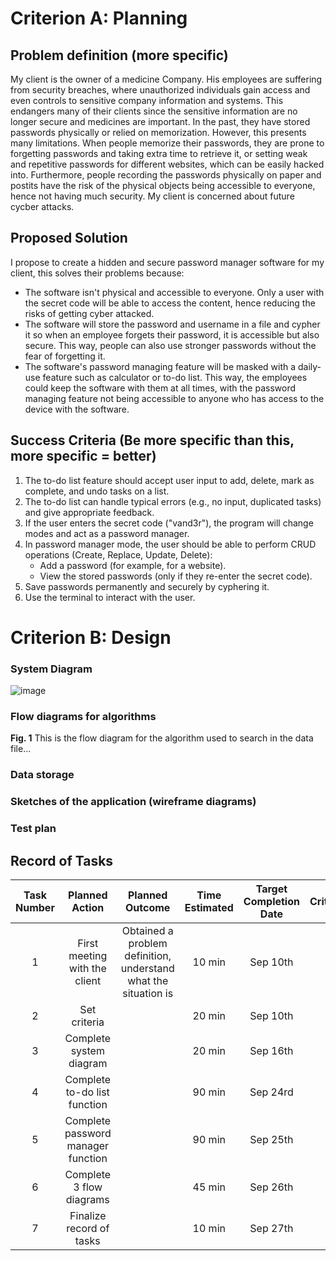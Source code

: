 # Criterion A: Planning

## Problem definition (more specific)
My client is the owner of a medicine Company. His employees are suffering from security breaches, where unauthorized individuals gain access and even controls to sensitive company information and systems. This endangers many of their clients since the sensitive information are no longer secure and medicines are important. In the past, they have stored passwords physically or relied on memorization. However, this presents many limitations. When people memorize their passwords, they are prone to forgetting passwords and taking extra time to retrieve it, or setting weak and repetitive passwords for different websites, which can be easily hacked into. Furthermore, people recording the passwords physically on paper and postits have the risk of the physical objects being accessible to everyone, hence not having much security. My client is concerned about future cycber attacks. 

## Proposed Solution
I propose to create a hidden and secure password manager software for my client, this solves their problems because:
* The software isn't physical and accessible to everyone. Only a user with the secret code will be able to access the content, hence reducing the risks of getting cyber attacked. 
* The software will store the password and username in a file and cypher it so when an employee forgets their password, it is accessible but also secure. This way, people can also use stronger passwords without the fear of forgetting it.
* The software's password managing feature will be masked with a daily-use feature such as calculator or to-do list. This way, the employees could keep the software with them at all times, with the password managing feature not being accessible to anyone who has access to the device with the software. 

## Success Criteria (Be more specific than this, more specific = better)
1. The to-do list feature should accept user input to add, delete, mark as complete, and undo tasks on a list. 
1. The to-do list can handle typical errors (e.g., no input, duplicated tasks) and give appropriate feedback.
1. If the user enters the secret code ("vand3r"), the program will change modes and act as a password manager.
1. In password manager mode, the user should be able to perform CRUD operations (Create, Replace, Update, Delete):
   * Add a password (for example, for a website).
   * View the stored passwords (only if they re-enter the secret code).
1. Save passwords permanently and securely by cyphering it. 
1. Use the terminal to interact with the user.

# Criterion B: Design

### System Diagram
![image](https://github.com/user-attachments/assets/a713a9da-746e-49e5-9e6e-779b069ee655)

### Flow diagrams for algorithms

**Fig. 1** This is the flow diagram for the algorithm used to search in the data file...

### Data storage

### Sketches of the application (wireframe diagrams)

### Test plan


## Record of Tasks
| Task Number |           Planned Action           |                         Planned Outcome                         | Time Estimated | Target Completion Date | Criterion |
|:-----------:|:----------------------------------:|:---------------------------------------------------------------:|:--------------:|:----------------------:|:---------:|
| 1           | First meeting with the client      | Obtained a problem definition, understand what the situation is | 10 min         | Sep 10th               | A         |
| 2           | Set criteria                       |                                                                 | 20 min         | Sep 10th               | A         |
| 3           | Complete system diagram            |                                                                 | 20 min         | Sep 16th               | B         |
| 4           | Complete to-do list function       |                                                                 | 90 min         | Sep 24rd               | C         |
| 5           | Complete password manager function |                                                                 | 90 min         | Sep 25th               | C         |
| 6           | Complete 3 flow diagrams           |                                                                 | 45 min         | Sep 26th               | B         |
| 7           | Finalize record of tasks           |                                                                 | 10 min         | Sep 27th               | B         |
